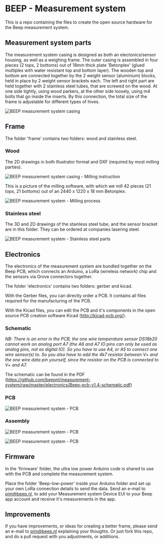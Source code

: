 # BEEP - Measurement system
This is a repo containing the files to create the open source hardware for the Beep measurement system.

## Measurement system parts

The measurement system casing is designed as both an electonics/sensor housing, as well as a weighing frame. The outer casing is assembled in four pieces (2 tops, 2 bottoms) out of 18mm thick plate 'Betonplex' (glued multiplex with water resistant top and bottom layer). The wooden top and bottom are connected together by the 2 weight sensor (aluminium) blocks, held in place by 2 weight sensor brackets each. The left and right part are held together with 2 stainless steel tubes, that are screwed on the wood. At one side tightly, using wood parkers, at the other side loosely, using m4 bolts that go inside the inserts. By this connection, the total size of the frame is adjustable for different types of hives. 

![BEEP measurement system casing](https://github.com/beepnl/measurement-system/raw/master/Beep-measurement-system-parts.png)


## Frame
The folder 'frame' contains two folders: wood and stainless steel. 

### Wood
The 2D drawings in both Illustrator format and DXF (required by most milling parties).

![BEEP measurement system casing - Milling instruction](https://github.com/beepnl/measurement-system/raw/master/frame/wood/Beep-Frame-milling-instruction.png)

This is a picture of the milling software, with which we mill 42 pieces (21 tops, 21 bottoms) out of an 2440 x 1220 x 18 mm Betonplex.

![BEEP measurement system - Milling process](https://github.com/beepnl/measurement-system/raw/master/frame/wood/3d-freesplaat-244x122-time.png)

### Stainless steel
The 3D and 2D drawings of the stainless steel tube, and the sensor bracket are in this folder. They can be ordered at companies lasering steel.

![BEEP measurement system - Stainless steel parts](https://github.com/beepnl/measurement-system/raw/master/frame/stainless-steel/Beep-stainless-steel-parts.png)


## Electronics
The electronics of the measurement system are bundled together on the Beep PCB, which connects an Arduino, a LoRa (wireless network) chip and the sensors via Grove connectors together.

The folder 'electronics' contains two folders: gerber and kicad.

With the Gerber files, you can directly order a PCB. It contains all files required for the manufacturing of the PCB. 

With the Kicad files, you can edit the PCB and it's components in the open source PCB creation software Kicad (http://kicad-pcb.org/).

### Schematic

*NB: There is an error in the PCB, the one wire temperature sensor DS18b20 cannot work on analog port A7 (the A6 and A7 IO pins can only be used as analog pins, not as digital IO). So you have to use A4, or A5 to connect one wire sensor(s) to. So you also have to add the 4k7 resistor between V+ and the one wire data pin yourself, since the resistor on the PCB is connected to V+ and A7.*

The schematic can be found in the PDF (https://github.com/beepnl/measurement-system/raw/master/electronics/Beep-pcb-v1.4-schematic.pdf)

### PCB
![BEEP measurement system - PCB](https://github.com/beepnl/measurement-system/raw/master/electronics/Beep-PCB-component-holder.png)

### Assembly
![BEEP measurement system - PCB](https://github.com/beepnl/measurement-system/raw/master/electronics/Beep-PCB-v1.4-assembled.png)

![BEEP measurement system - PCB](https://github.com/beepnl/measurement-system/raw/master/electronics/Beep-PCB-v1.4-in-casing.jpg)


## Firmware
In the 'firmware' folder, the ultra low power Arduino code is shared to use with the PCB and complete the measurement system.

Place the folder 'Beep-low-power' inside your Arduino folder and set up your own LoRa connection details to send the data.
Send an e-mail to pim@beep.nl, to add your Measurement system Device EUI to your Beep app account and receive it's measurements in the app.


## Improvements
If you have improvements, or ideas for creating a better frame, please send an e-mail to pim@beep.nl explaining your thoughts. Or just fork this repo, and do a pull request with you adjustments, or additions.
